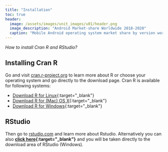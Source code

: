 ```yaml
---
title: "Installation"
toc: true
header:
  image: /assets/images/unit_images/u01/header.png
  image_description: "Android Market-share Worldwide 2018-2020"
  caption: "Mobile Android operating system market share by version worldwide from 2018 to 2020: [StatCounter](https://gs.statcounter.com/android-version-market-share/mobile/worldwide/#monthly-201907-202001) [via Statista](https://www.statista.com/statistics/921152/mobile-android-version-share-worldwide/)"
---
```

*How to install Cran R and RStudio?*
<!--more-->


## Installing Cran R
Go and visit [cran.r-project.org](https://cran.r-project.org/) to learn more about R or choose your operating system and go directly to the download page. Cran R is available for following systems:


* [Download R for Linux](https://cran.r-project.org/bin/linux/){:target="_blank"}
* [Download R for (Mac) OS X](https://cran.r-project.org/bin/macosx/){:target="_blank"}
* [Download R for Windows](https://cran.r-project.org/bin/windows/base/){:target="_blank"}


## RStudio

Then go to [rstudio.com](https://rstudio.com/) and learn more about Rstudio. Alternatively you can also **[click here](https://rstudio.com/products/rstudio/download/#download){:target="_blank"}** and you will be taken directly to the download area of RStudio (Windows).

<!--
## Further reading

add some day
-->
